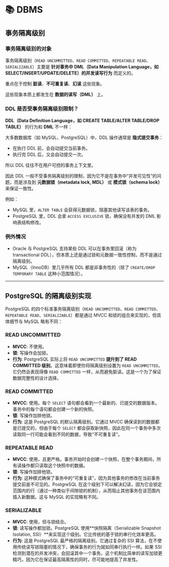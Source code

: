 # 📚 DBMS

## 事务隔离级别
### 事务隔离级别的对象

事务隔离级别（`READ UNCOMMITTED`、`READ COMMITTED`、`REPEATABLE READ`、`SERIALIZABLE`）主要是 **针对事务中 DML（Data Manipulation Language，如 SELECT/INSERT/UPDATE/DELETE）的并发读写行为** 而定义的。

重点在于控制 **脏读**、**不可重复读**、**幻读** 这些现象。

这些现象本质上都发生在 **数据的读写（DML）** 上。

### DDL 是否受事务隔离级别限制？

**DDL（Data Definition Language，如 CREATE TABLE/ALTER TABLE/DROP TABLE）** 的行为和 **DML** 不一样：

大多数数据库（如 MySQL、PostgreSQL）中，DDL 操作通常是 **隐式提交事务**：

* 在执行 DDL 前，会自动提交当前事务。
* 执行完 DDL 后，又会自动提交一次。

所以 DDL 往往不在用户可控的事务上下文里。

因此 DDL 一般不受事务隔离级别的限制，因为它不是在事务中“并发可见性”的问题，而是涉及到 **元数据锁（metadata lock, MDL）** 或 **模式锁（schema lock）** 来保证一致性。

例如：

* MySQL 里，`ALTER TABLE` 会获得元数据锁，阻塞其他读写该表的事务。
* PostgreSQL 里，DDL 会拿 `ACCESS EXCLUSIVE` 锁，确保没有并发的 DML 影响表结构修改。

### 例外情况

* Oracle 与 PostgreSQL 支持某些 DDL 可以在事务里回滚（称为 transactional DDL），但本质上还是通过锁和元数据一致性控制，而不是通过隔离级别。
* MySQL（InnoDB）里几乎所有 DDL 都是非事务性的（除了 `CREATE/DROP TEMPORARY TABLE` 这种小范围情况）。

---

## PostgreSQL 的隔离级别实现
PostgreSQL 的四个标准事务隔离级别（`READ UNCOMMITTED`、`READ COMMITTED`、`REPEATABLE READ`、`SERIALIZABLE`）都是通过 MVCC 和锁的组合来实现的，但具体细节与 MySQL 略有不同：

### READ UNCOMMITTED
* **MVCC**: 不使用。
* **锁**: 写操作会加锁。
* **行为**: PostgreSQL 实际上将 `READ UNCOMMITTED` **提升到了 READ COMMITTED 级别**。这意味着即使你将隔离级别设置为 `READ UNCOMMITTED`，它仍然会表现得像 `READ COMMITTED` 一样，从而避免脏读。这是一个为了保证数据完整性的设计选择。

### READ COMMITTED
* **MVCC**: 使用。每个 `SELECT` 语句都会看到一个最新的、已提交的数据版本。事务中的每个语句都会创建一个新的快照。
* **锁**: 写操作加排他锁。
* **行为**: 这是 PostgreSQL 的默认隔离级别。它通过 MVCC 确保读到的数据都是已提交的，但由于每个 `SELECT` 都会获取新快照，因此在同一个事务中多次读取同一行可能会看到不同的数据，导致“不可重复读”。

### REPEATABLE READ
* **MVCC**: 使用，且更严格。事务开始时会创建一个快照，在整个事务期间，所有读操作都只读取这个快照中的数据。
* **锁**: 写操作加排他锁。
* **行为**: 这种模式确保了事务中的“可重复读”，因为其他事务的修改在当前事务提交前是不可见的。PostgreSQL 在这个级别下可以解决幻读，因为它会锁定范围内的行（通过一种类似于间隙锁的机制），从而阻止其他事务在该范围内插入新数据。这与 MySQL 的实现略有不同。

### SERIALIZABLE
* **MVCC**: 使用，但与锁结合。
* **锁**: 读写操作都加锁。PostgreSQL 使用**快照隔离（Serializable Snapshot Isolation, SSI）**来实现这个级别。它比传统的基于锁的串行化效率更高。
* **行为**: 这是 PostgreSQL 最严格的隔离级别。它通过复杂的 SSI 算法，在不使用传统读写锁阻塞的情况下，确保事务的行为就如同串行执行一样。如果 SSI 检测到潜在的并发冲突，会回滚其中一个事务。这个机制比简单的读写加锁更精巧，因为它在保证最高隔离性的同时，尽可能地提高了并发性。